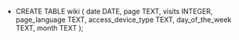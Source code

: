 * CREATE TABLE wiki (
    date DATE,
    page TEXT,
    visits INTEGER,
    page_language TEXT,
    access_device_type TEXT,
    day_of_the_week TEXT,
    month TEXT
);
